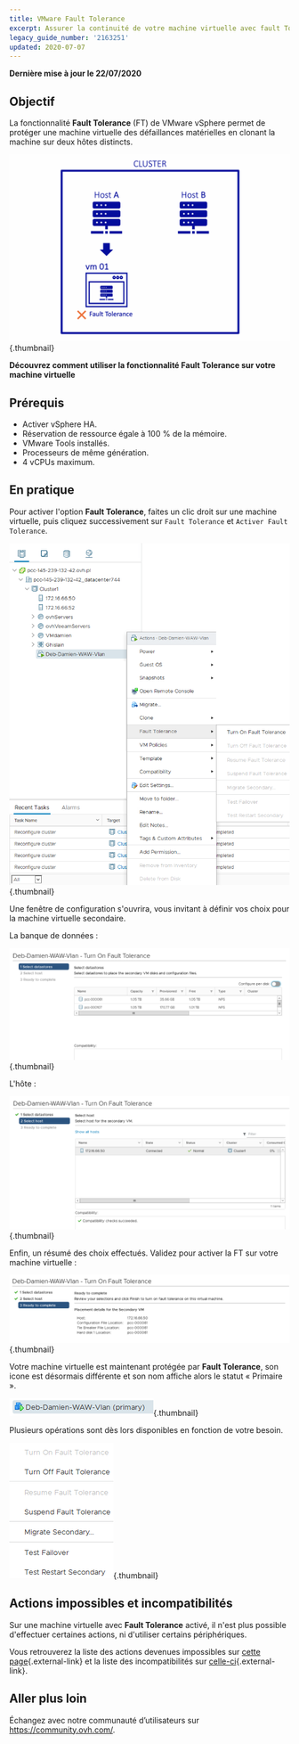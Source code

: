 ```yaml
---
title: VMware Fault Tolerance
excerpt: Assurer la continuité de votre machine virtuelle avec fault Tolerance
legacy_guide_number: '2163251'
updated: 2020-07-07
---
```


**Dernière mise à jour le 22/07/2020**

## Objectif

La fonctionnalité **Fault Tolerance** (FT) de VMware vSphere permet de protéger une machine virtuelle des défaillances matérielles en clonant la machine sur deux hôtes distincts.

![Fault Tolerance](images/FT10v2.gif){.thumbnail}

**Découvrez comment utiliser la fonctionnalité Fault Tolerance sur votre machine virtuelle**

## Prérequis

- Activer vSphere HA.
- Réservation de ressource égale à 100 % de la mémoire.
- VMware Tools installés.
- Processeurs de même génération.
- 4 vCPUs maximum.

## En pratique 


Pour activer l'option **Fault Tolerance**, faites un clic droit sur une machine virtuelle, puis cliquez successivement sur `Fault Tolerance` et `Activer Fault Tolerance`.

![Fault Tolerance](images/FT.png){.thumbnail}

Une fenêtre de configuration s'ouvrira, vous invitant à définir vos choix pour la machine virtuelle secondaire.

La banque de données :

![Fault Tolerance](images/FT1.png){.thumbnail}

L'hôte : 

![Fault Tolerance](images/FT2.png){.thumbnail}

Enfin, un résumé des choix effectués. Validez pour activer la FT sur votre machine virtuelle :

![Fault Tolerance](images/FT3.png){.thumbnail}

Votre machine virtuelle est maintenant protégée par **Fault Tolerance**, son icone est désormais différente et son nom affiche alors le statut « Primaire ».

![Fault Tolerance](images/FT4.png){.thumbnail}

Plusieurs opérations sont dès lors disponibles en fonction de votre besoin.

![Fault Tolerance](images/FT5.png){.thumbnail}

## Actions impossibles et incompatibilités

Sur une machine virtuelle avec **Fault Tolerance** activé, il n'est plus possible d'effectuer certaines actions, ni d'utiliser certains périphériques.

Vous retrouverez la liste des actions devenues impossibles sur [cette page](https://docs.vmware.com/fr/VMware-vSphere/6.7/com.vmware.vsphere.avail.doc/GUID-F5264795-11DA-4242-B774-8C3450997033.html){.external-link} et la liste des incompatibilités sur [celle-ci](https://docs.vmware.com/fr/VMware-vSphere/6.7/com.vmware.vsphere.avail.doc/GUID-C1749AD4-70E2-406C-864C-719F54BF1BC1.html){.external-link}.

## Aller plus loin

Échangez avec notre communauté d’utilisateurs sur <https://community.ovh.com/>.
